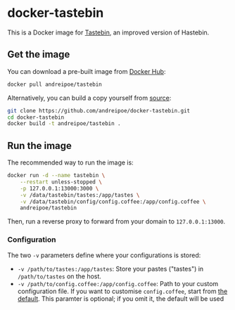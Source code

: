 # docker-tastebin

This is a Docker image for [Tastebin](https://github.com/andreineculau/tastebin), an improved version of Hastebin.

## Get the image

You can download a pre-built image from [Docker Hub](https://hub.docker.com/r/andreipoe/tastebin/):

```bash
docker pull andreipoe/tastebin
```

Alternatively, you can build a copy yourself from [source](https://github.com/andreipoe/docker-tastebin):

```bash
git clone https://github.com/andreipoe/docker-tastebin.git
cd docker-tastebin
docker build -t andreipoe/tastebin .
```

## Run the image

The recommended way to run the image is:

```bash
docker run -d --name tastebin \
    --restart unless-stopped \
    -p 127.0.0.1:13000:3000 \
    -v /data/tastebin/tastes:/app/tastes \
    -v /data/tastebin/config/config.coffee:/app/config.coffee \
    andreipoe/tastebin
```

Then, run a reverse proxy to forward from your domain to `127.0.0.1:13000`.

### Configuration

The two `-v` parameters define where your configurations is stored:

- `-v /path/to/tastes:/app/tastes`: Store your pastes ("tastes") in `/path/to/tastes` on the host.
- `-v /path/to/config.coffee:/app/config.coffee`: Path to your custom configuration file. If you want to customise `config.coffee`, start from [the default](https://github.com/andreineculau/tastebin/raw/master/config.coffee). This paramter is optional; if you omit it, the default will be used


